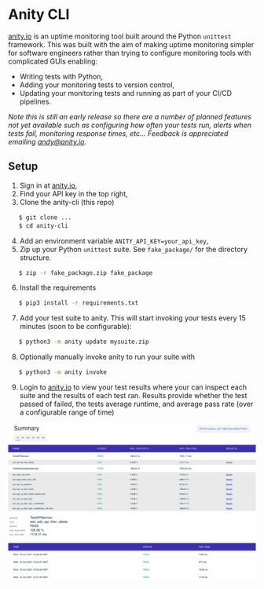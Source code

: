 # Anity CLI
[anity.io](https://anity.io) is an uptime monitoring tool built around the Python `unittest` framework. This was built with the aim of making uptime monitoring simpler for software engineers rather than trying to configure monitoring tools with complicated GUIs enabling:
* Writing tests with Python,
* Adding your monitoring tests to version control,
* Updating your monitoring tests and running as part of your CI/CD pipelines.

_Note this is still an early release so there are a number of planned features not yet available such as configuring how often your tests run, alerts when tests fail, monitoring response times, etc... Feedback is appreciated emailing andy@anity.io._

## Setup
1. Sign in at [anity.io](https://anity.io),
2. Find your API key in the top right,
3. Clone the anity-cli (this repo)
```bash
   $ git clone ...
   $ cd anity-cli
```
4. Add an environment variable `ANITY_API_KEY=your_api_key`,
5. Zip up your Python `unittest` suite. See `fake_package/` for the directory
structure.
```bash
   $ zip -r fake_package.zip fake_package
```
6. Install the requirements
```bash
   $ pip3 install -r requirements.txt
```
7. Add your test suite to anity. This will start invoking your tests every 15 minutes (soon to be configurable):
```bash
   $ python3 -m anity update mysuite.zip
```
8. Optionally manually invoke anity to run your suite with
```bash
   $ python3 -m anity invoke
```
9. Login to [anity.io](https://anity.io) to view your test results where your can inspect each suite and the results of each test ran. Results provide whether the test passed of failed, the tests average runtime, and average pass rate (over a configurable range of time)


![Suite summary](images/summary.png?raw=true "Summary")
![Suite test results](images/test_results.png?raw=true "Results")
